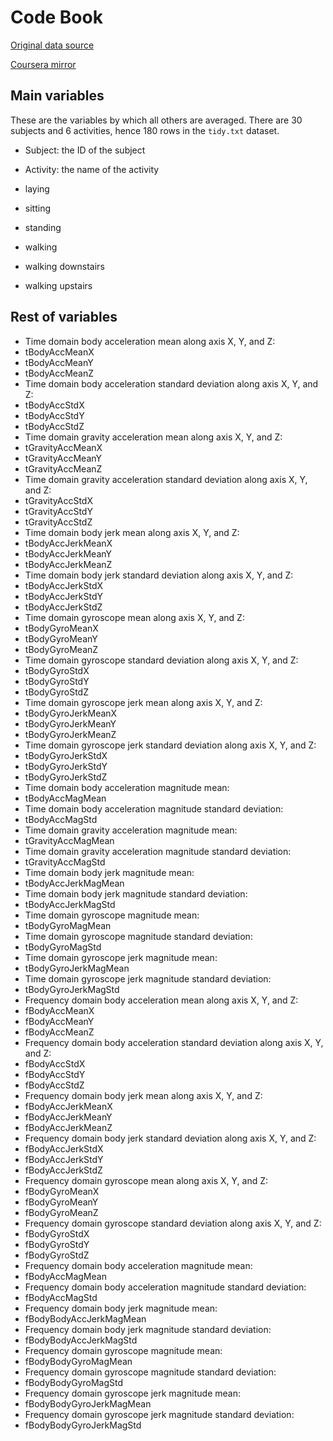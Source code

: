 # Code Book

[Original data source](http://archive.ics.uci.edu/ml/datasets/Human+Activity+Recognition+Using+Smartphones)

[Coursera mirror](https://d396qusza40orc.cloudfront.net/getdata%2Fprojectfiles%2FUCI%20HAR%20Dataset.zip)

## Main variables

These are the variables by which all others are averaged. There are 30 subjects and
6 activities, hence 180 rows in the `tidy.txt` dataset.

 - Subject: the ID of the subject
 - Activity: the name of the activity

  - laying
  - sitting
  - standing
  - walking
  - walking downstairs
  - walking upstairs

## Rest of variables

 - Time domain body acceleration mean along axis X, Y, and Z:
  - tBodyAccMeanX
  - tBodyAccMeanY
  - tBodyAccMeanZ
 - Time domain body acceleration standard deviation along axis X, Y, and Z:
  - tBodyAccStdX
  - tBodyAccStdY
  - tBodyAccStdZ
 - Time domain gravity acceleration mean along axis X, Y, and Z:
  - tGravityAccMeanX
  - tGravityAccMeanY
  - tGravityAccMeanZ
 - Time domain gravity acceleration standard deviation along axis X, Y, and Z:
  - tGravityAccStdX
  - tGravityAccStdY
  - tGravityAccStdZ
 - Time domain body jerk mean along axis X, Y, and Z:
  - tBodyAccJerkMeanX
  - tBodyAccJerkMeanY
  - tBodyAccJerkMeanZ
 - Time domain body jerk standard deviation along axis X, Y, and Z:
  - tBodyAccJerkStdX
  - tBodyAccJerkStdY
  - tBodyAccJerkStdZ
 - Time domain gyroscope mean along axis X, Y, and Z:
  - tBodyGyroMeanX
  - tBodyGyroMeanY
  - tBodyGyroMeanZ
 - Time domain gyroscope standard deviation along axis X, Y, and Z:
  - tBodyGyroStdX
  - tBodyGyroStdY
  - tBodyGyroStdZ
 - Time domain gyroscope jerk mean along axis X, Y, and Z:
  - tBodyGyroJerkMeanX
  - tBodyGyroJerkMeanY
  - tBodyGyroJerkMeanZ
 - Time domain gyroscope jerk standard deviation along axis X, Y, and Z:
  - tBodyGyroJerkStdX
  - tBodyGyroJerkStdY
  - tBodyGyroJerkStdZ
 - Time domain body acceleration magnitude mean:
  - tBodyAccMagMean
 - Time domain body acceleration magnitude standard deviation:
  - tBodyAccMagStd
 - Time domain gravity acceleration magnitude mean:
  - tGravityAccMagMean
 - Time domain gravity acceleration magnitude standard deviation:
  - tGravityAccMagStd
 - Time domain body jerk magnitude mean:
  - tBodyAccJerkMagMean
 - Time domain body jerk magnitude standard deviation:
  - tBodyAccJerkMagStd
 - Time domain gyroscope magnitude mean:
  - tBodyGyroMagMean
 - Time domain gyroscope magnitude standard deviation:
  - tBodyGyroMagStd
 - Time domain gyroscope jerk magnitude mean:
  - tBodyGyroJerkMagMean
 - Time domain gyroscope jerk magnitude standard deviation:
  - tBodyGyroJerkMagStd
 - Frequency domain body acceleration mean along axis X, Y, and Z:
  - fBodyAccMeanX
  - fBodyAccMeanY
  - fBodyAccMeanZ
 - Frequency domain body acceleration standard deviation along axis X, Y, and Z:
  - fBodyAccStdX
  - fBodyAccStdY
  - fBodyAccStdZ
 - Frequency domain body jerk mean along axis X, Y, and Z:
  - fBodyAccJerkMeanX
  - fBodyAccJerkMeanY
  - fBodyAccJerkMeanZ
 - Frequency domain body jerk standard deviation along axis X, Y, and Z:
  - fBodyAccJerkStdX
  - fBodyAccJerkStdY
  - fBodyAccJerkStdZ
 - Frequency domain gyroscope mean along axis X, Y, and Z:
  - fBodyGyroMeanX
  - fBodyGyroMeanY
  - fBodyGyroMeanZ
 - Frequency domain gyroscope standard deviation along axis X, Y, and Z:
  - fBodyGyroStdX
  - fBodyGyroStdY
  - fBodyGyroStdZ
 - Frequency domain body acceleration magnitude mean:
  - fBodyAccMagMean
 - Frequency domain body acceleration magnitude standard deviation:
  - fBodyAccMagStd
 - Frequency domain body jerk magnitude mean:
  - fBodyBodyAccJerkMagMean
 - Frequency domain body jerk magnitude standard deviation:
  - fBodyBodyAccJerkMagStd
 - Frequency domain gyroscope magnitude mean:
  - fBodyBodyGyroMagMean
 - Frequency domain gyroscope magnitude standard deviation:
  - fBodyBodyGyroMagStd
 - Frequency domain gyroscope jerk magnitude mean:
  - fBodyBodyGyroJerkMagMean
 - Frequency domain gyroscope jerk magnitude standard deviation:
  - fBodyBodyGyroJerkMagStd
